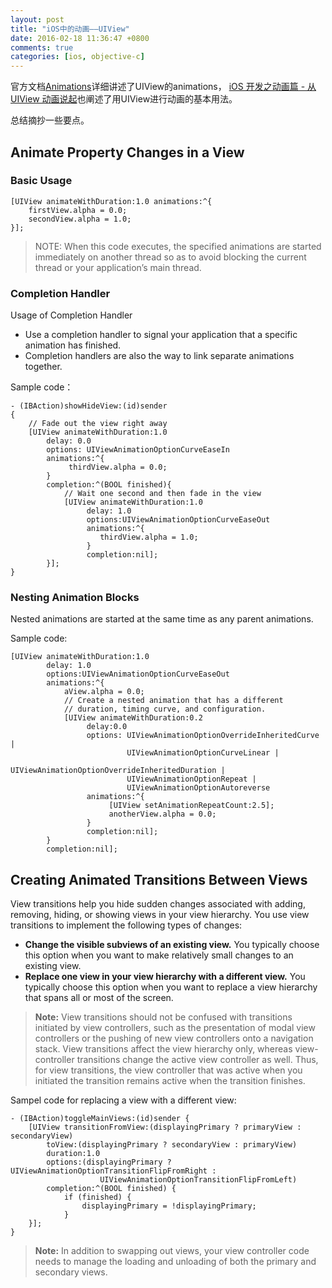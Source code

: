 ```yaml
---
layout: post
title: "iOS中的动画——UIView"
date: 2016-02-18 11:36:47 +0800
comments: true
categories: [ios, objective-c]
---
```


官方文档[Animations](https://developer.apple.com/library/ios/documentation/WindowsViews/Conceptual/ViewPG_iPhoneOS/AnimatingViews/AnimatingViews.html)详细讲述了UIView的animations，
[iOS 开发之动画篇 - 从 UIView 动画说起](http://www.cocoachina.com/ios/20160215/15262.html)也阐述了用UIView进行动画的基本用法。

<!-- more -->

总结摘抄一些要点。

## Animate Property Changes in a View

### Basic Usage

```objc
[UIView animateWithDuration:1.0 animations:^{
    firstView.alpha = 0.0;
    secondView.alpha = 1.0;
}];
```

> NOTE: When this code executes, the specified animations are started immediately on another thread so as to avoid blocking the current thread or your application’s main thread.

### Completion Handler

Usage of Completion Handler

* Use a completion handler to signal your application that a specific animation has finished. 
* Completion handlers are also the way to link separate animations together.

Sample code：

```objc
- (IBAction)showHideView:(id)sender
{
    // Fade out the view right away
    [UIView animateWithDuration:1.0
        delay: 0.0
        options: UIViewAnimationOptionCurveEaseIn
        animations:^{
             thirdView.alpha = 0.0;
        }
        completion:^(BOOL finished){
            // Wait one second and then fade in the view
            [UIView animateWithDuration:1.0
                 delay: 1.0
                 options:UIViewAnimationOptionCurveEaseOut
                 animations:^{
                    thirdView.alpha = 1.0;
                 }
                 completion:nil];
        }];
}
```

### Nesting Animation Blocks

Nested animations are started at the same time as any parent animations.

Sample code:

```objc
[UIView animateWithDuration:1.0
        delay: 1.0
        options:UIViewAnimationOptionCurveEaseOut
        animations:^{
            aView.alpha = 0.0;
            // Create a nested animation that has a different
            // duration, timing curve, and configuration.
            [UIView animateWithDuration:0.2
                 delay:0.0
                 options: UIViewAnimationOptionOverrideInheritedCurve |
                          UIViewAnimationOptionCurveLinear |
                          UIViewAnimationOptionOverrideInheritedDuration |
                          UIViewAnimationOptionRepeat |
                          UIViewAnimationOptionAutoreverse
                 animations:^{
                      [UIView setAnimationRepeatCount:2.5];
                      anotherView.alpha = 0.0;
                 }
                 completion:nil];
        }
        completion:nil];
```

## Creating Animated Transitions Between Views

View transitions help you hide sudden changes associated with adding, removing, hiding, or showing views in your view hierarchy. You use view transitions to implement the following types of changes:

* **Change the visible subviews of an existing view.** You typically choose this option when you want to make relatively small changes to an existing view.
* **Replace one view in your view hierarchy with a different view.** You typically choose this option when you want to replace a view hierarchy that spans all or most of the screen.

> **Note:** View transitions should not be confused with transitions initiated by view controllers, such as the presentation of modal view controllers or the pushing of new view controllers onto a navigation stack. View transitions affect the view hierarchy only, whereas view-controller transitions change the active view controller as well. Thus, for view transitions, the view controller that was active when you initiated the transition remains active when the transition finishes.

Sampel code for replacing a view with a different view:

```objc
- (IBAction)toggleMainViews:(id)sender {
    [UIView transitionFromView:(displayingPrimary ? primaryView : secondaryView)
        toView:(displayingPrimary ? secondaryView : primaryView)
        duration:1.0
        options:(displayingPrimary ? UIViewAnimationOptionTransitionFlipFromRight :
                    UIViewAnimationOptionTransitionFlipFromLeft)
        completion:^(BOOL finished) {
            if (finished) {
                displayingPrimary = !displayingPrimary;
            }
    }];
}
```

> **Note:** In addition to swapping out views, your view controller code needs to manage the loading and unloading of both the primary and secondary views. 